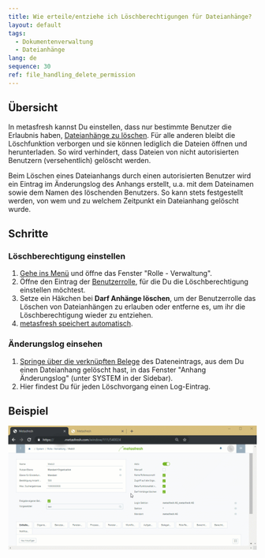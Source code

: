 ```yaml
---
title: Wie erteile/entziehe ich Löschberechtigungen für Dateianhänge?
layout: default
tags:
  - Dokumentenverwaltung
  - Dateianhänge
lang: de
sequence: 30
ref: file_handling_delete_permission
---
```


## Übersicht
In metasfresh kannst Du einstellen, dass nur bestimmte Benutzer die Erlaubnis haben, [Dateianhänge zu löschen](Dateihandling). Für alle anderen bleibt die Löschfunktion verborgen und sie können lediglich die Dateien öffnen und herunterladen. So wird verhindert, dass Dateien von nicht autorisierten Benutzern (versehentlich) gelöscht werden.

Beim Löschen eines Dateianhangs durch einen autorisierten Benutzer wird ein Eintrag im Änderungslog des Anhangs erstellt, u.a. mit dem Dateinamen sowie dem Namen des löschenden Benutzers. So kann stets festgestellt werden, von wem und zu welchem Zeitpunkt ein Dateianhang gelöscht wurde.

## Schritte

### Löschberechtigung einstellen
1. [Gehe ins Menü](Menu) und öffne das Fenster "Rolle - Verwaltung".
1. Öffne den Eintrag der [Benutzerrolle](NeueBenutzerrolle), für die Du die Löschberechtigung einstellen möchtest.
1. Setze ein Häkchen bei **Darf Anhänge löschen**, um der Benutzerrolle das Löschen von Dateianhängen zu erlauben oder entferne es, um ihr die Löschberechtigung wieder zu entziehen.
1. [metasfresh speichert automatisch](Speicheranzeige).

### Änderungslog einsehen
1. [Springe über die verknüpften Belege](SpringezuBelegen) des Dateneintrags, aus dem Du einen Dateianhang gelöscht hast, in das Fenster "Anhang Änderungslog" (unter SYSTEM in der Sidebar).
1. Hier findest Du für jeden Löschvorgang einen Log-Eintrag.

## Beispiel
![](assets/Dateihandling_Loeschberechtigung.gif)
